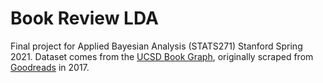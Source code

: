 # Book Review LDA

Final project for Applied Bayesian Analysis (STATS271) Stanford Spring 2021. Dataset comes from the [UCSD Book Graph](https://sites.google.com/eng.ucsd.edu/ucsdbookgraph/home), originally scraped from [Goodreads](https://www.goodreads.com/) in 2017.
